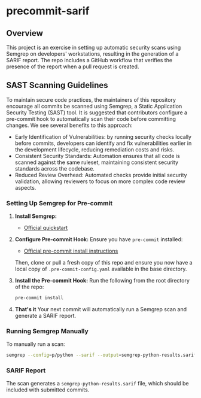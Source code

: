 # precommit-sarif



## Overview

This project is an exercise in setting up automatic security scans using Semgrep on developers' workstations, resulting in the generation of a SARIF report. The repo includes a GitHub workflow that verifies the presence of the report when a pull request is created.

## SAST Scanning Guidelines

To maintain secure code practices, the maintainers of this repository encourage all commits be scanned using Semgrep, a Static Application Security Testing (SAST) tool. It is suggested that contributors configure a pre-commit hook to automatically scan their code before committing changes. We see several benefits to this approach:
- Early Identification of Vulnerabilities: by running security checks locally before commits, developers can identify and fix vulnerabilities earlier in the development lifecycle, reducing remediation costs and risks.
- Consistent Security Standards: Automation ensures that all code is scanned against the same ruleset, maintaining consistent security standards across the codebase.
- Reduced Review Overhead: Automated checks provide initial security validation, allowing reviewers to focus on more complex code review aspects.

### Setting Up Semgrep for Pre-commit

1. **Install Semgrep:**
   - [Official quickstart](https://semgrep.dev/docs/getting-started/quickstart)

2. **Configure Pre-commit Hook:**
   Ensure you have `pre-commit` installed:
   - [Official pre-commit install instructions](https://pre-commit.com/#install)
   
   Then, clone or pull a fresh copy of this repo and ensure you now have a local copy of `.pre-commit-config.yaml` available in the base directory.
  
3. **Install the Pre-commit Hook:**
   Run the following from the root directory of the repo: 
   ```sh
   pre-commit install
   ```

4. **That's it**
   Your next commit will automatically run a Semgrep scan and generate a SARIF report.

### Running Semgrep Manually

To manually run a scan:
```sh
semgrep --config=p/python --sarif --output=semgrep-python-results.sarif
```

### SARIF Report

The scan generates a `semgrep-python-results.sarif` file, which should be included with submitted commits.

